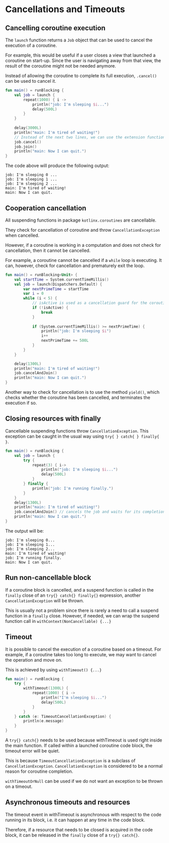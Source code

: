 # Cancellations and Timeouts

## Cancelling coroutine execution

The `launch` function returns a `Job` object that can be used to cancel the execution of a 
coroutine.

For example, this would be useful if a user closes a view that launched a coroutine on
start-up. Since the user is navigating away from that view, the result of the coroutine might
not be needed anymore.

Instead of allowing the coroutine to complete its full execution, `.cancel()` can be used
to cancel it.

```kotlin
fun main() = runBlocking {
    val job = launch {
        repeat(1000) { i -> 
            println("job: I'm sleeping $i...")
            delay(500L)
        }
    }
    
    delay(3000L)
    println("main: I'm tired of waiting!")
    // Instead of the next two lines, we can use the extension function cancelAndJoin()
    job.cancel()
    job.join()
    println("main: Now I can quit.")
}
```

The code above will produce the following output:
```
job: I'm sleeping 0 ...
job: I'm sleeping 1 ...
job: I'm sleeping 2 ...
main: I'm tired of waiting!
main: Now I can quit.
```

## Cooperation cancellation

All suspending functions in package `kotlinx.coroutines` are cancellable. 

They check for cancellation of coroutine and throw `CancellationException` when cancelled.

However, if a coroutine is working in a computation and does not check for cancellation, then
it cannot be cancelled.

For example, a coroutine cannot be cancelled if a `while` loop is executing. It can, however,
check for cancellation and prematurely exit the loop.

```kotlin
fun main() = runBlocking<Unit> {
    val startTime = System.currentTimeMillis()
    val job = launch(Dispatchers.Default) {
        var nextPrimeTime = startTime
        var i = 0
        while (i < 5) {
            // isActive is used as a cancellation guard for the coroutine
            if (!isActive) {
                break
            }
            
            if (System.currentTimeMillis() >= nextPrimeTime) {
                println("job: I'm sleeping $i")
                i++
                nextPrimeTime += 500L
            }
        }
    }

    delay(1300L)
    println("main: I'm tired of waiting!")
    job.cancelAndJoin()
    println("main: Now I can quit.")
}
```
Another way to check for cancellation is to use the method `yield()`, which checks whether
the coroutine has been cancelled, and terminates the execution if so.

## Closing resources with finally

Cancellable suspending functions throw `CancellationException`. This exception can be caught in
the usual way using `try{ } catch{ } finally{ }`.

```kotlin
fun main() = runBlocking {
    val job = launch {
        try {
            repeat(3) { i-> 
                println("job: I'm sleeping $i...")
                delay(500L)
            }
        } finally {
            println("job: I'm running finally.")
        }
    }
    delay(1300L)
    println("main: I'm tired of waiting!")
    job.cancelAndJoin() // cancels the job and waits for its completion
    println("main: Now I can quit.")
}
```
The output will be:
```
job: I'm sleeping 0...
job: I'm sleeping 1...
job: I'm sleeping 2...
main: I'm tired of waiting!
job: I'm running finally.
main: Now I can quit.
```

## Run non-cancellable block

If a coroutine block is cancelled, and a suspend function is called in the `finally` close
of an `try{} catch{} finally{}` expression, another `CancellationException` will be thrown.

This is usually not a problem since there is rarely a need to call a suspend function
in a `finally` close. However, if needed, we can wrap the suspend function call in 
`withContext(NonCancellable) {...}`

## Timeout

It is possible to cancel the execution of a coroutine based on a timeout. For example, if
a coroutine takes too long to execute, we may want to cancel the operation and move on.

This is achieved by using `withTimeout() {...}`

```kotlin
fun main() = runBlocking {
    try {
        withTimeout(1300L) {
            repeat(1000) { i ->
                println("I'm sleeping $i...")
                delay(500L)
            }
        }
    } catch (e: TimeoutCancellationException) {
        println(e.message)
    }
}
```

A `try{} catch{}` needs to be used because withTimeout is used right inside the main function.
If called within a launched coroutine code block, the timeout error will be quiet. 

This is because `TimeoutCancellationException` is a subclass of `CancellationException`. 
`CancellationException` is considered to be a normal reason for coroutine completion.

`withTimeoutOrNull` can be used if we do not want an exception to be thrown on a timeout.

## Asynchronous timeouts and resources

The timeout event in withTimeout is asynchronous with respect to the code running in its
block, i.e. it can happen at any time in the code block.

Therefore, if a resource that needs to be closed is acquired in the code block, it can be 
released in the `finally` close of a `try{} catch{}`.
